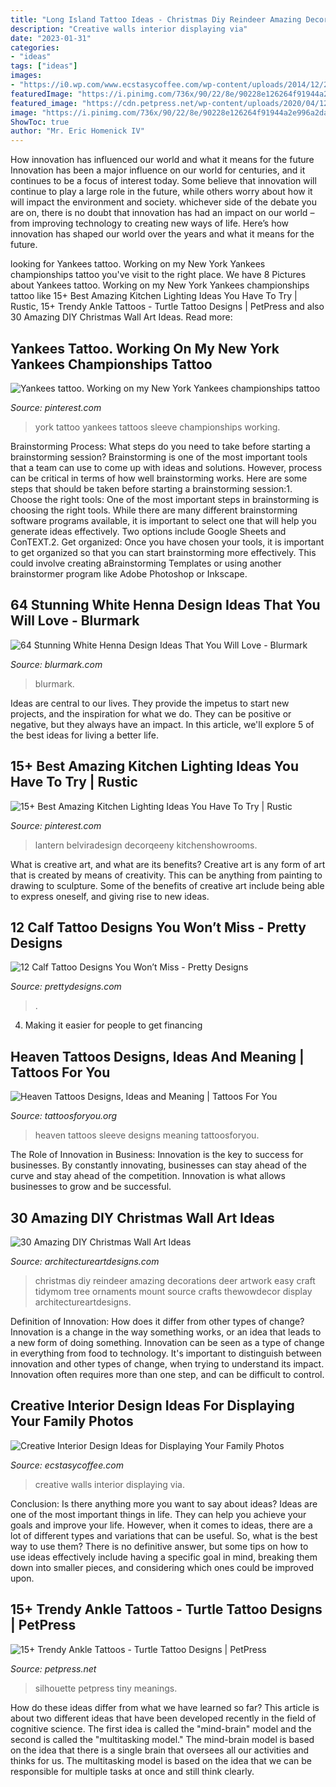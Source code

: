 ```yaml
---
title: "Long Island Tattoo Ideas - Christmas Diy Reindeer Amazing Decorations Deer Artwork Easy Craft Tidymom Tree Ornaments Mount Source Crafts Thewowdecor Display Architectureartdesigns"
description: "Creative walls interior displaying via"
date: "2023-01-31"
categories:
- "ideas"
tags: ["ideas"]
images:
- "https://i0.wp.com/www.ecstasycoffee.com/wp-content/uploads/2014/12/263.jpg"
featuredImage: "https://i.pinimg.com/736x/90/22/8e/90228e126264f91944a2e996a2da67ed--tattoo-sleeves-new-york-yankees.jpg"
featured_image: "https://cdn.petpress.net/wp-content/uploads/2020/04/12013341/turtle-ankle-tattoo-design-scaled.jpg"
image: "https://i.pinimg.com/736x/90/22/8e/90228e126264f91944a2e996a2da67ed--tattoo-sleeves-new-york-yankees.jpg"
ShowToc: true
author: "Mr. Eric Homenick IV"
---
```



How innovation has influenced our world and what it means for the future
Innovation has been a major influence on our world for centuries, and it continues to be a focus of interest today. Some believe that innovation will continue to play a large role in the future, while others worry about how it will impact the environment and society. whichever side of the debate you are on, there is no doubt that innovation has had an impact on our world – from improving technology to creating new ways of life. Here’s how innovation has shaped our world over the years and what it means for the future.

	

		
looking for Yankees tattoo. Working on my New York Yankees championships tattoo you've visit to the right place. We have 8 Pictures about Yankees tattoo. Working on my New York Yankees championships tattoo like 15+ Best Amazing Kitchen Lighting Ideas You Have To Try | Rustic, 15+ Trendy Ankle Tattoos - Turtle Tattoo Designs | PetPress and also 30 Amazing DIY Christmas Wall Art Ideas. Read more:
		
    
## Yankees Tattoo. Working On My New York Yankees Championships Tattoo

<img loading=lazy src="https://i.pinimg.com/736x/90/22/8e/90228e126264f91944a2e996a2da67ed--tattoo-sleeves-new-york-yankees.jpg" onerror="this.onerror=null;this.src='https://tse1.mm.bing.net/th?id=OIP.U3mbFXhtxCvWz0wqld68sAHaNJ&amp;pid=15.1';" alt="Yankees tattoo. Working on my New York Yankees championships tattoo">

_Source: pinterest.com_

>york tattoo yankees tattoos sleeve championships working. 

	

Brainstorming Process: What steps do you need to take before starting a brainstorming session?
Brainstorming is one of the most important tools that a team can use to come up with ideas and solutions. However, process can be critical in terms of how well brainstorming works. Here are some steps that should be taken before starting a brainstorming session:1. Choose the right tools: One of the most important steps in brainstorming is choosing the right tools. While there are many different brainstorming software programs available, it is important to select one that will help you generate ideas effectively. Two options include Google Sheets and ConTEXT.2. Get organized: Once you have chosen your tools, it is important to get organized so that you can start brainstorming more effectively. This could involve creating aBrainstorming Templates or using another brainstormer program like Adobe Photoshop or Inkscape.
    
## 64 Stunning White Henna Design Ideas That You Will Love - Blurmark

<img loading=lazy src="https://www.blurmark.com/wp-content/uploads/2017/01/White-Henna-Design-5.jpg" onerror="this.onerror=null;this.src='https://tse2.mm.bing.net/th?id=OIP.NnuCCUI6lvl8jA2n9FJNsgHaHa&amp;pid=15.1';" alt="64 Stunning White Henna Design Ideas That You Will Love - Blurmark">

_Source: blurmark.com_

>blurmark. 

	

Ideas are central to our lives. They provide the impetus to start new projects, and the inspiration for what we do. They can be positive or negative, but they always have an impact. In this article, we'll explore 5 of the best ideas for living a better life.

    
## 15+ Best Amazing Kitchen Lighting Ideas You Have To Try | Rustic

<img loading=lazy src="https://i.pinimg.com/736x/43/6b/47/436b47e414f8f7928f9a60697ef26027.jpg" onerror="this.onerror=null;this.src='https://tse3.mm.bing.net/th?id=OIP.Sp5ksSHMCFNNnc-1wk4C_QHaJ6&amp;pid=15.1';" alt="15+ Best Amazing Kitchen Lighting Ideas You Have To Try | Rustic">

_Source: pinterest.com_

>lantern belviradesign decorqeeny kitchenshowrooms. 

	

What is creative art, and what are its benefits?
Creative art is any form of art that is created by means of creativity. This can be anything from painting to drawing to sculpture. Some of the benefits of creative art include being able to express oneself, and giving rise to new ideas.

    
## 12 Calf Tattoo Designs You Won’t Miss - Pretty Designs

<img loading=lazy src="https://www.prettydesigns.com/wp-content/uploads/2014/09/Pretty-Calf-Tattoo.jpg" onerror="this.onerror=null;this.src='https://tse1.mm.bing.net/th?id=OIP.P7iFvjA-vXbzLLdQ3qPMrgHaJ4&amp;pid=15.1';" alt="12 Calf Tattoo Designs You Won’t Miss - Pretty Designs">

_Source: prettydesigns.com_

>. 

	

4. Making it easier for people to get financing 

    
## Heaven Tattoos Designs, Ideas And Meaning | Tattoos For You

<img loading=lazy src="http://www.tattoosforyou.org/wp-content/uploads/2016/03/Heaven-Sleeve-Tattoos.jpg" onerror="this.onerror=null;this.src='https://tse2.mm.bing.net/th?id=OIP.tfs44CbTg1lUDZt2m5u7JgHaNq&amp;pid=15.1';" alt="Heaven Tattoos Designs, Ideas and Meaning | Tattoos For You">

_Source: tattoosforyou.org_

>heaven tattoos sleeve designs meaning tattoosforyou. 

	

The Role of Innovation in Business:
Innovation is the key to success for businesses. By constantly innovating, businesses can stay ahead of the curve and stay ahead of the competition. Innovation is what allows businesses to grow and be successful.

    
## 30 Amazing DIY Christmas Wall Art Ideas

<img loading=lazy src="http://www.architectureartdesigns.com/wp-content/uploads/2013/12/719.jpg" onerror="this.onerror=null;this.src='https://tse2.mm.bing.net/th?id=OIP.hr7e6WqYun2OZxicT5U-0AHaLL&amp;pid=15.1';" alt="30 Amazing DIY Christmas Wall Art Ideas">

_Source: architectureartdesigns.com_

>christmas diy reindeer amazing decorations deer artwork easy craft tidymom tree ornaments mount source crafts thewowdecor display architectureartdesigns. 

	

Definition of Innovation: How does it differ from other types of change?
Innovation is a change in the way something works, or an idea that leads to a new form of doing something. Innovation can be seen as a type of change in everything from food to technology. It's important to distinguish between innovation and other types of change, when trying to understand its impact. Innovation often requires more than one step, and can be difficult to control.

    
## Creative Interior Design Ideas For Displaying Your Family Photos

<img loading=lazy src="https://i0.wp.com/www.ecstasycoffee.com/wp-content/uploads/2014/12/263.jpg" onerror="this.onerror=null;this.src='https://tse4.mm.bing.net/th?id=OIP.qP_1f2CN3Nuky1FkAiKc0wHaLJ&amp;pid=15.1';" alt="Creative Interior Design Ideas for Displaying Your Family Photos">

_Source: ecstasycoffee.com_

>creative walls interior displaying via. 

	

Conclusion: Is there anything more you want to say about ideas?
Ideas are one of the most important things in life. They can help you achieve your goals and improve your life. However, when it comes to ideas, there are a lot of different types and variations that can be useful. So, what is the best way to use them? There is no definitive answer, but some tips on how to use ideas effectively include having a specific goal in mind, breaking them down into smaller pieces, and considering which ones could be improved upon.

    
## 15+ Trendy Ankle Tattoos - Turtle Tattoo Designs | PetPress

<img loading=lazy src="https://cdn.petpress.net/wp-content/uploads/2020/04/12013341/turtle-ankle-tattoo-design-scaled.jpg" onerror="this.onerror=null;this.src='https://tse1.mm.bing.net/th?id=OIP.cJDJXVaDu_n18YEbzOYV1QHaJ4&amp;pid=15.1';" alt="15+ Trendy Ankle Tattoos - Turtle Tattoo Designs | PetPress">

_Source: petpress.net_

>silhouette petpress tiny meanings. 

	

How do these ideas differ from what we have learned so far?
This article is about two different ideas that have been developed recently in the field of cognitive science. The first idea is called the "mind-brain" model and the second is called the "multitasking model." The mind-brain model is based on the idea that there is a single brain that oversees all our activities and thinks for us. The multitasking model is based on the idea that we can be responsible for multiple tasks at once and still think clearly.

